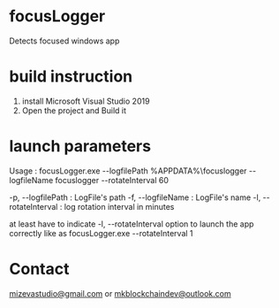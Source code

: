 # focusLogger
Detects focused windows app

# build instruction
1. install Microsoft Visual Studio 2019
2. Open the project and Build it

# launch parameters
Usage :
focusLogger.exe --logfilePath %APPDATA%\focuslogger --logfileName focuslogger --rotateInterval 60

-p, --logfilePath : LogFile's path 
-f, --logfileName : LogFile's name 
-l, --rotateInterval : log rotation interval in minutes

at least have to indicate -l, --rotateInterval option to launch the app correctly
like as
focusLogger.exe --rotateInterval 1

# Contact
mizevastudio@gmail.com or mkblockchaindev@outlook.com
